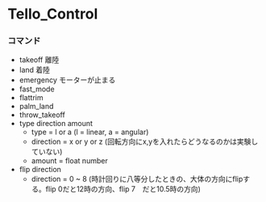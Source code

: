 # Tello_Control
### コマンド
- takeoff 離陸
- land  着陸
- emergency モーターが止まる
- fast_mode 
- flattrim
- palm_land
- throw_takeoff
- type direction amount 
  - type = l or a (l = linear, a = angular)
  - direction = x or y or z (回転方向にx,yを入れたらどうなるのかは実験していない)
  - amount = float number
- flip direction
  - direction = 0 ~ 8 (時計回りに八等分したときの、大体の方向にflipする。flip 0だと12時の方向、flip 7　だと10.5時の方向)    
